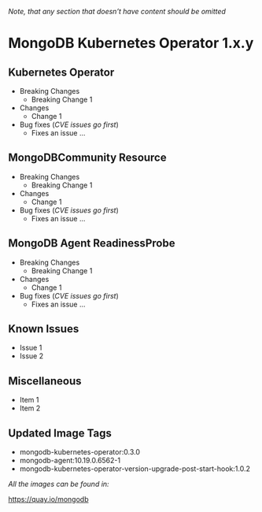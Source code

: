 *Note, that any section that doesn’t have content should be omitted*

# MongoDB Kubernetes Operator 1.x.y

## Kubernetes Operator

* Breaking Changes
  * Breaking Change 1
* Changes
  * Change 1
* Bug fixes (*CVE issues go first*)
  * Fixes an issue ...


## MongoDBCommunity Resource
* Breaking Changes
  * Breaking Change 1
* Changes
  * Change 1
* Bug fixes (*CVE issues go first*)
  * Fixes an issue ...

## MongoDB Agent ReadinessProbe
* Breaking Changes
  * Breaking Change 1
* Changes
  * Change 1
* Bug fixes (*CVE issues go first*)
  * Fixes an issue ...

## Known Issues
* Issue 1
* Issue 2

## Miscellaneous
* Item 1
* Item 2

## Updated Image Tags
* mongodb-kubernetes-operator:0.3.0
* mongodb-agent:10.19.0.6562-1
* mongodb-kubernetes-operator-version-upgrade-post-start-hook:1.0.2

*All the images can be found in:*

https://quay.io/mongodb

